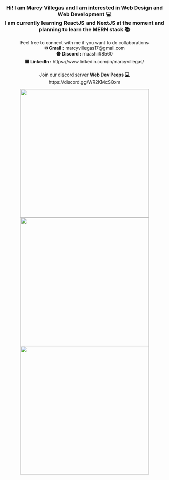 <div align="center" >
<h3> Hi! I am Marcy Villegas and I am interested in Web Design and Web Development 💻 <br>
  I am currently learning ReactJS and NextJS at the moment and planning to learn the MERN stack 📚</h3>
  <p>Feel free to connect with me if you want to do collaborations <br>
    <b>✉ Gmail :</b> marcyvillegas17@gmail.com <br>
    <b>🟣 Discord :</b> maashii#8560 <br>
    <b>🟦 LinkedIn :</b> https://www.linkedin.com/in/marcyvillegas/ <br><br>
    Join our discord server <b>Web Dev Peeps 💻 </b> <br>
    https://discord.gg/WR2KMcSQxm
  </p>
</div>
  
<div align="center">
<img width="400" src="https://github-readme-stats.vercel.app/api?username=marcyvillegas&theme=shades-of-purple&show_icons=true&hide_border=true&count_private=true" style="max-width: 100%;">
<img width="400" src="https://github-readme-streak-stats.herokuapp.com/?user=marcyvillegas&theme=shades-of-purple&hide_border=true" style="max-width: 100%;">
<img width="400" src="https://github-readme-stats.vercel.app/api/top-langs/?username=marcyvillegas&theme=shades-of-purple&show_icons=true&hide_border=true&layout=compact" style="max-width: 100%;">
</div>

